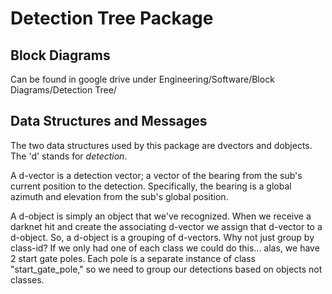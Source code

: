 # Detection Tree Package

## Block Diagrams
Can be found in google drive under Engineering/Software/Block Diagrams/Detection Tree/

## Data Structures and Messages
The two data structures used by this package are dvectors and dobjects. The 'd' stands for _detection_. 

A d-vector is a detection vector; a vector of the bearing from the sub's current position to the detection. Specifically, the bearing is a global azimuth and elevation from the sub's global position.

A d-object is simply an object that we've recognized. When we receive a darknet hit and create the associating d-vector we assign that d-vector to a d-object. So, a d-object is a grouping of d-vectors. Why not just group by class-id? If we only had one of each class we could do this... alas, we have 2 start gate poles. Each pole is a separate instance of class "start_gate_pole," so we need to group our detections based on objects not classes.